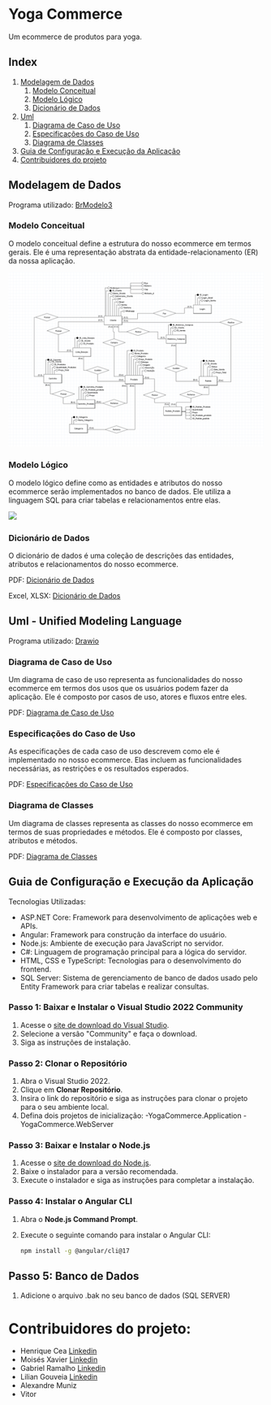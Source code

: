 # Yoga Commerce
Um ecommerce de produtos para yoga.

## Index 
1. [Modelagem de Dados](#modelagem)  
    1. [Modelo Conceitual](#mconceitual)  
    2. [Modelo Lógico](#mlogico)  
    3. [Dicionário de Dados](#mdicionario)  
2. [Uml](#uml) 
    1. [Diagrama de Caso de Uso](#ucasouso)  
    2. [Especificações do Caso de Uso](#uespecificacoes)  
    3. [Diagrama de Classes](#uclasses)  
3. [Guia de Configuração e Execução da Aplicação](#guia)
4. [Contribuidores do projeto](#contribuidores)

<a name="modelagem"/>

## Modelagem de Dados
Programa utilizado: [BrModelo3](http://www.sis4.com/brmodelo/)

<a name="mconceitual"/>

### Modelo Conceitual
O modelo conceitual define a estrutura do nosso ecommerce em termos gerais. Ele é uma representação abstrata da
entidade-relacionamento (ER) da nossa aplicação.

<img src="/Banco%20de%20Dados/Modelagem%20de%20Dados/Modelo%20Conceitual.png">

<a name="mlogico"/>

### Modelo Lógico
O modelo lógico define como as entidades e atributos do nosso ecommerce serão implementados no banco de dados. Ele
utiliza a linguagem SQL para criar tabelas e relacionamentos entre elas.

<img src="/Banco%20de%20Dados/Modelagem%20de%20Dados/Modelo%20L%C3%B3gico.png">

<a name="mdicionario"/>

### Dicionário de Dados
O dicionário de dados é uma coleção de descrições das entidades, atributos e relacionamentos do nosso ecommerce.

PDF: [Dicionário de Dados](https://github.com/henriquecea/YogaCommerce/blob/master/Banco%20de%20Dados/Modelagem%20de%20Dados/Dicion%C3%A1rio%20de%20Dados.pdf)

Excel, XLSX: [Dicionário de Dados](https://github.com/henriquecea/YogaCommerce/blob/master/Banco%20de%20Dados/Modelagem%20de%20Dados/Dicion%C3%A1rio%20de%20Dados.xlsx)

<a name="uml"/>

## Uml - Unified Modeling Language
Programa utilizado: [Drawio](https://app.diagrams.net/)

<a name="ucasouso"/>

### Diagrama de Caso de Uso
Um diagrama de caso de uso representa as funcionalidades do nosso ecommerce em termos dos usos que os usuários
podem fazer da aplicação. Ele é composto por casos de uso, atores e fluxos entre eles.

PDF: [Diagrama de Caso de Uso](https://github.com/henriquecea/YogaCommerce/blob/master/Uml/Diagrama%20Caso%20de%20Uso.pdf)

<a name="uespecificacoes"/>

### Especificações do Caso de Uso
As especificações de cada caso de uso descrevem como ele é implementado no nosso ecommerce. Elas incluem as
funcionalidades necessárias, as restrições e os resultados esperados.

PDF: [Especificações do Caso de Uso](https://github.com/henriquecea/YogaCommerce/blob/master/Uml/Especifica%C3%A7%C3%B5es%20do%20Caso%20de%20Uso.pdf)

<a name="uclasses"/>

### Diagrama de Classes
Um diagrama de classes representa as classes do nosso ecommerce em termos de suas propriedades e métodos. Ele é
composto por classes, atributos e métodos.

PDF: [Diagrama de Classes](https://github.com/henriquecea/YogaCommerce/blob/master/Uml/Diagrama%20de%20Classes.pdf)

<a name="guia"/>

## Guia de Configuração e Execução da Aplicação

Tecnologias Utilizadas:

 - ASP.NET Core: Framework para desenvolvimento de aplicações web e APIs.
 - Angular: Framework para construção da interface do usuário.
 - Node.js: Ambiente de execução para JavaScript no servidor.
 - C#: Linguagem de programação principal para a lógica do servidor.
 - HTML, CSS e TypeScript: Tecnologias para o desenvolvimento do frontend.
 - SQL Server: Sistema de gerenciamento de banco de dados usado pelo Entity Framework para criar tabelas e realizar consultas.

### Passo 1: Baixar e Instalar o Visual Studio 2022 Community

1. Acesse o [site de download do Visual Studio](https://visualstudio.microsoft.com/pt-br/downloads/).
2. Selecione a versão "Community" e faça o download.
3. Siga as instruções de instalação.

### Passo 2: Clonar o Repositório

1. Abra o Visual Studio 2022.
2. Clique em **Clonar Repositório**.
3. Insira o link do repositório e siga as instruções para clonar o projeto para o seu ambiente local.
4. Defina dois projetos de inicialização:
   -YogaCommerce.Application
   -YogaCommerce.WebServer

### Passo 3: Baixar e Instalar o Node.js

1. Acesse o [site de download do Node.js](https://nodejs.org/en/download/prebuilt-installer/current).
2. Baixe o instalador para a versão recomendada.
3. Execute o instalador e siga as instruções para completar a instalação.

### Passo 4: Instalar o Angular CLI

1. Abra o **Node.js Command Prompt**.
2. Execute o seguinte comando para instalar o Angular CLI:

   ```bash
   npm install -g @angular/cli@17
   ```

## Passo 5: Banco de Dados

1. Adicione o arquivo .bak no seu banco de dados (SQL SERVER)

<a name="contribuidores"/>

# Contribuidores do projeto:
- Henrique Cea [Linkedin](https://www.linkedin.com/in/henriquecea/)
- Moisés Xavier [Linkedin](www.linkedin.com/in/moises-xavier)
- Gabriel Ramalho [Linkedin](https://www.linkedin.com/in/gabriel-ramalho-6060732b5/)
- Lilian Gouveia [Linkedin](https://www.linkedin.com/in/fromlily/)
- Alexandre Muniz 
- Vitor 

